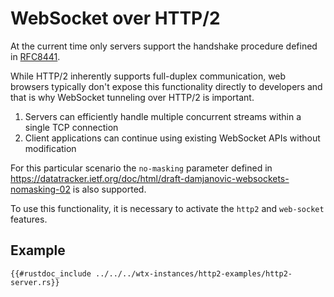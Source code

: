 # WebSocket over HTTP/2

At the current time only servers support the handshake procedure defined in [RFC8441](https://datatracker.ietf.org/doc/html/rfc8441).

While HTTP/2 inherently supports full-duplex communication, web browsers typically don't expose this functionality directly to developers and that is why WebSocket tunneling over HTTP/2 is important.

1. Servers can efficiently handle multiple concurrent streams within a single TCP connection
2. Client applications can continue using existing WebSocket APIs without modification

For this particular scenario the `no-masking` parameter defined in <https://datatracker.ietf.org/doc/html/draft-damjanovic-websockets-nomasking-02> is also supported.

To use this functionality, it is necessary to activate the `http2` and `web-socket` features.

## Example

```rust,2024,no_run
{{#rustdoc_include ../../../wtx-instances/http2-examples/http2-server.rs}}
```